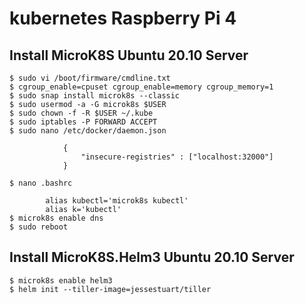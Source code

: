 # kubernetes Raspberry Pi 4
## Install MicroK8S Ubuntu 20.10 Server

```console
$ sudo vi /boot/firmware/cmdline.txt
$ cgroup_enable=cpuset cgroup_enable=memory cgroup_memory=1 
$ sudo snap install microk8s --classic
$ sudo usermod -a -G microk8s $USER
$ sudo chown -f -R $USER ~/.kube
$ sudo iptables -P FORWARD ACCEPT
$ sudo nano /etc/docker/daemon.json

            {
                "insecure-registries" : ["localhost:32000"]
            }

$ nano .bashrc 

        alias kubectl='microk8s kubectl'
        alias k='kubectl'
$ microk8s enable dns
$ sudo reboot
```
## Install MicroK8S.Helm3 Ubuntu 20.10 Server
```console
$ microk8s enable helm3
$ helm init --tiller-image=jessestuart/tiller


